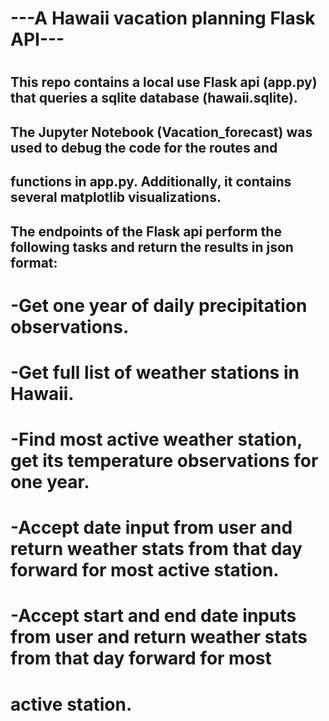 # ---A Hawaii vacation planning Flask API---
#
## This repo contains a local use Flask api (app.py) that queries a sqlite database (hawaii.sqlite).
## The Jupyter Notebook (Vacation_forecast) was used to debug the code for the routes and 
## functions in app.py. Additionally, it contains several matplotlib visualizations.

## The endpoints of the Flask api perform the following tasks and return the results in json format:
#
# -Get one year of daily precipitation observations.
# -Get full list of weather stations in Hawaii.
# -Find most active weather station, get its temperature observations for one year.
# -Accept date input from user and return weather stats from that day forward for most active station.
# -Accept start and end date inputs from user and return weather stats from that day forward for most
#  active station.
